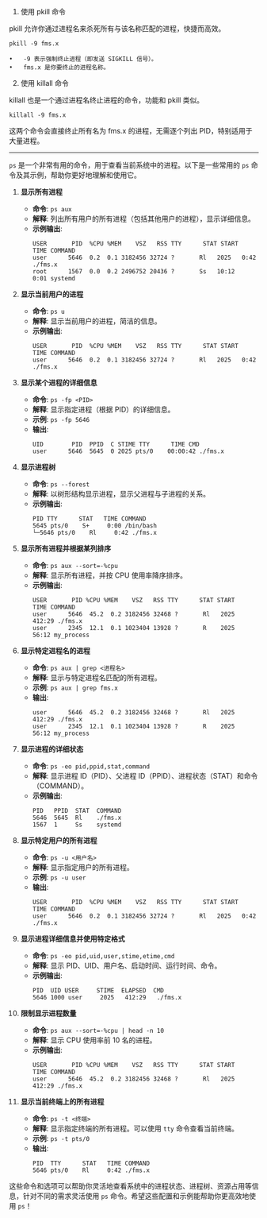 1. 使用 pkill 命令

pkill 允许你通过进程名来杀死所有与该名称匹配的进程，快捷而高效。

`pkill -9 fms.x`

	•	-9 表示强制终止进程（即发送 SIGKILL 信号）。
	•	fms.x 是你要终止的进程名称。

2. 使用 killall 命令

killall 也是一个通过进程名终止进程的命令，功能和 pkill 类似。

`killall -9 fms.x`

这两个命令会直接终止所有名为 fms.x 的进程，无需逐个列出 PID，特别适用于大量进程。

---

`ps` 是一个非常有用的命令，用于查看当前系统中的进程。以下是一些常用的 `ps` 命令及其示例，帮助你更好地理解和使用它。

1. **显示所有进程**
   - **命令**: `ps aux`
   - **解释**: 列出所有用户的所有进程（包括其他用户的进程），显示详细信息。
   - **示例输出**:
     ```
     USER       PID  %CPU %MEM    VSZ   RSS TTY      STAT START   TIME COMMAND
     user      5646  0.2  0.1 3182456 32724 ?       Rl   2025   0:42 ./fms.x
     root      1567  0.0  0.2 2496752 20436 ?       Ss   10:12   0:01 systemd
     ```

2. **显示当前用户的进程**
   - **命令**: `ps u`
   - **解释**: 显示当前用户的进程，简洁的信息。
   - **示例输出**:
     ```
     USER       PID  %CPU %MEM    VSZ   RSS TTY      STAT START   TIME COMMAND
     user      5646  0.2  0.1 3182456 32724 ?       Rl   2025   0:42 ./fms.x
     ```

3. **显示某个进程的详细信息**
   - **命令**: `ps -fp <PID>`
   - **解释**: 显示指定进程（根据 PID）的详细信息。
   - **示例**: `ps -fp 5646`
   - **输出**:
     ```
     UID        PID  PPID  C STIME TTY      TIME CMD
     user      5646  5645  0 2025 pts/0    00:00:42 ./fms.x
     ```

4. **显示进程树**
   - **命令**: `ps --forest`
   - **解释**: 以树形结构显示进程，显示父进程与子进程的关系。
   - **示例输出**:
     ```
     PID TTY      STAT   TIME COMMAND
     5645 pts/0    S+     0:00 /bin/bash
     └─5646 pts/0    Rl     0:42 ./fms.x
     ```

5. **显示所有进程并根据某列排序**
   - **命令**: `ps aux --sort=-%cpu`
   - **解释**: 显示所有进程，并按 CPU 使用率降序排序。
   - **示例输出**:
     ```
     USER       PID %CPU %MEM    VSZ   RSS TTY      STAT START   TIME COMMAND
     user      5646  45.2  0.2 3182456 32468 ?       Rl   2025 412:29 ./fms.x
     user      2345  12.1  0.1 1023404 13928 ?       R    2025  56:12 my_process
     ```

6. **显示特定进程名的进程**
   - **命令**: `ps aux | grep <进程名>`
   - **解释**: 显示与特定进程名匹配的所有进程。
   - **示例**: `ps aux | grep fms.x`
   - **输出**:
     ```
     user      5646  45.2  0.2 3182456 32468 ?       Rl   2025 412:29 ./fms.x
     user      2345  12.1  0.1 1023404 13928 ?       R    2025  56:12 my_process
     ```

7. **显示进程的详细状态**
   - **命令**: `ps -eo pid,ppid,stat,command`
   - **解释**: 显示进程 ID（PID）、父进程 ID（PPID）、进程状态（STAT）和命令（COMMAND）。
   - **示例输出**:
     ```
     PID   PPID  STAT  COMMAND
     5646  5645  Rl    ./fms.x
     1567  1     Ss    systemd
     ```

8. **显示特定用户的所有进程**
   - **命令**: `ps -u <用户名>`
   - **解释**: 显示指定用户的所有进程。
   - **示例**: `ps -u user`
   - **输出**:
     ```
     USER       PID  %CPU %MEM    VSZ   RSS TTY      STAT START   TIME COMMAND
     user      5646  0.2  0.1 3182456 32724 ?       Rl   2025   0:42 ./fms.x
     ```

9. **显示进程详细信息并使用特定格式**
   - **命令**: `ps -eo pid,uid,user,stime,etime,cmd`
   - **解释**: 显示 PID、UID、用户名、启动时间、运行时间、命令。
   - **示例输出**:
     ```
     PID  UID USER     STIME  ELAPSED  CMD
     5646 1000 user     2025   412:29   ./fms.x
     ```

10. **限制显示进程数量**
    - **命令**: `ps aux --sort=-%cpu | head -n 10`
    - **解释**: 显示 CPU 使用率前 10 名的进程。
    - **示例输出**:
      ```
      USER       PID %CPU %MEM    VSZ   RSS TTY      STAT START   TIME COMMAND
      user      5646  45.2  0.2 3182456 32468 ?       Rl   2025 412:29 ./fms.x
      ```

11. **显示当前终端上的所有进程**
    - **命令**: `ps -t <终端>`
    - **解释**: 显示指定终端的所有进程。可以使用 `tty` 命令查看当前终端。
    - **示例**: `ps -t pts/0`
    - **输出**:
      ```
      PID  TTY      STAT   TIME COMMAND
      5646 pts/0    Rl     0:42 ./fms.x
      ```

这些命令和选项可以帮助你灵活地查看系统中的进程状态、进程树、资源占用等信息，针对不同的需求灵活使用 `ps` 命令。希望这些配置和示例能帮助你更高效地使用 `ps`！